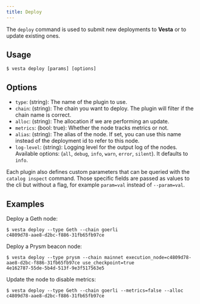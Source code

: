 ```yaml
---
title: Deploy
---
```


The `deploy` command is used to submit new deployments to **Vesta** or to update existing ones.

## Usage

```shell-session
$ vesta deploy [params] [options]
```

## Options

- `type`: (string): The name of the plugin to use.
- `chain`: (string): The chain you want to deploy. The plugin will filter if the chain name is correct.
- `alloc`: (string): The allocation if we are performing an update.
- `metrics`: (bool: true): Whether the node tracks metrics or not.
- `alias`: (string): The alias of the node. If set, you can use this name instead of the deployment id to refer to this node.
- `log-level`: (string): Logging level for the output log of the nodes. Available options: (`all`, `debug`, `info`, `warn`, `error`, `silent`). It defaults to `info`.

Each plugin also defines custom parameters that can be queried with the `catalog inspect` command. Those specific fields are passed as values to the cli but without a flag, for example `param=val` instead of `--param=val`.

## Examples

Deploy a Geth node:

```shell-session
$ vesta deploy --type Geth --chain goerli
c4809d78-aae8-d2bc-f886-31fb65fb97ce
```

Deploy a Prysm beacon node:

```shell-session
$ vesta deploy --type prysm --chain mainnet execution_node=c4809d78-aae8-d2bc-f886-31fb65fb97ce use_checkpoint=true
4e162787-55de-5b4d-513f-9e3f517563e5
```

Update the node to disable metrics:

```shell-session
$ vesta deploy --type Geth --chain goerli --metrics=false --alloc c4809d78-aae8-d2bc-f886-31fb65fb97ce
```

